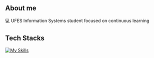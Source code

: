 ## About me

💻 UFES Information Systems student focused on continuous learning


## Tech Stacks
<div> 

[![My Skills](https://skillicons.dev/icons?i=html,css,javascript,c,python)](https://skillicons.dev)
  
</div>
